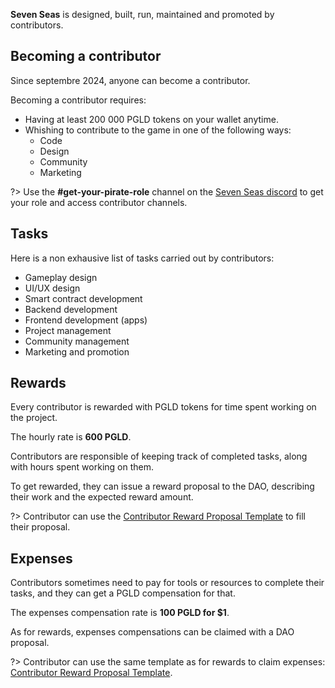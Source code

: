 **Seven Seas** is designed, built, run, maintained and promoted by contributors.

## Becoming a contributor

Since septembre 2024, anyone can become a contributor.

Becoming a contributor requires:
- Having at least 200 000 PGLD tokens on your wallet anytime.
- Whishing to contribute to the game in one of the following ways:
  - Code
  - Design
  - Community
  - Marketing

?> Use the **#get-your-pirate-role** channel on the [Seven Seas discord](https://discord.gg/2Hz62BVA6J) to get your role and access contributor channels.


## Tasks

Here is a non exhausive list of tasks carried out by contributors:
- Gameplay design
- UI/UX design
- Smart contract development
- Backend development
- Frontend development (apps)
- Project management
- Community management
- Marketing and promotion

## Rewards

Every contributor is rewarded with PGLD tokens for time spent working on the project.

The hourly rate is **600 PGLD**.

Contributors are responsible of keeping track of completed tasks, along with hours spent working on them.

To get rewarded, they can issue a reward proposal to the DAO, describing their work and the expected reward amount.

?> Contributor can use the [Contributor Reward Proposal Template](governance/proposal_templates/contributor_reward_template.md) to fill their proposal.

## Expenses

Contributors sometimes need to pay for tools or resources to complete their tasks, and they can get a PGLD compensation for that.

The expenses compensation rate is **100 PGLD for $1**.

As for rewards, expenses compensations can be claimed with a DAO proposal.

?> Contributor can use the same template as for rewards to claim expenses: [Contributor Reward Proposal Template](governance/proposal_templates/contributor_reward_template.md).
